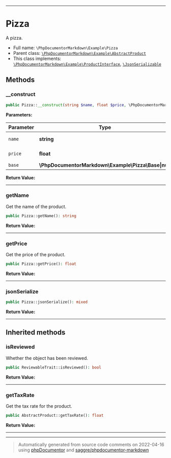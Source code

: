 ***

# Pizza

A pizza.



* Full name: `\PhpDocumentorMarkdown\Example\Pizza`
* Parent class: [`\PhpDocumentorMarkdown\Example\AbstractProduct`](./AbstractProduct.md)
* This class implements:
[`\PhpDocumentorMarkdown\Example\ProductInterface`](./ProductInterface.md), [`\JsonSerializable`](../../JsonSerializable.md)



## Methods


### __construct



```php
public Pizza::__construct(string $name, float $price, \PhpDocumentorMarkdown\Example\Pizza\Base|null $base = null): mixed
```








**Parameters:**

| Parameter | Type | Description |
|-----------|------|-------------|
| `name` | **string** | Product name. |
| `price` | **float** | Product price. |
| `base` | **\PhpDocumentorMarkdown\Example\Pizza\Base&#124;null** | Pizza base. |


**Return Value:**





***

### getName

Get the name of the product.

```php
public Pizza::getName(): string
```









**Return Value:**





***

### getPrice

Get the price of the product.

```php
public Pizza::getPrice(): float
```









**Return Value:**





***

### jsonSerialize



```php
public Pizza::jsonSerialize(): mixed
```









**Return Value:**





***


## Inherited methods


### isReviewed

Whether the object has been reviewed.

```php
public ReviewableTrait::isReviewed(): bool
```









**Return Value:**





***

### getTaxRate

Get the tax rate for the product.

```php
public AbstractProduct::getTaxRate(): float
```









**Return Value:**





***


***
> Automatically generated from source code comments on 2022-04-16 using [phpDocumentor](http://www.phpdoc.org/) and [saggre/phpdocumentor-markdown](https://github.com/Saggre/phpDocumentor-markdown)
